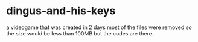 # dingus-and-his-keys
a videogame that was created in 2 days
most of the files were removed so the size would be less than 100MB but the codes are there.
